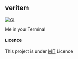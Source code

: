 ## veritem
[![CI](https://github.com/makuzaverite/veritem/actions/workflows/ci.yml/badge.svg)](https://github.com/makuzaverite/veritem/actions/workflows/ci.yml)

Me in your Terminal

#### Licence

This project is under [MIT](https://github.com/makuzaverite/veritem/blob/main/LICENSE) Licence
